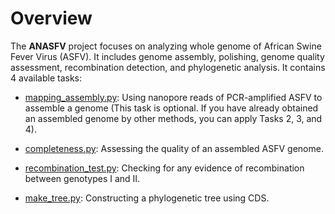 
# Overview
The **ANASFV** project focuses on analyzing whole genome of African Swine Fever Virus (ASFV). It includes genome assembly, polishing, genome quality assessment, recombination detection, and phylogenetic analysis. It contains 4 available tasks:

- [mapping_assembly.py](assembly): Using nanopore reads of PCR-amplified ASFV to assemble a genome (This task is optional. If you have already obtained an assembled genome by other methods, you can apply Tasks 2, 3, and 4).

- [completeness.py](completeness): Assessing the quality of an assembled ASFV genome.

- [recombination_test.py](recombination): Checking for any evidence of recombination between genotypes I and II.

- [make_tree.py](tree): Constructing a phylogenetic tree using CDS.










